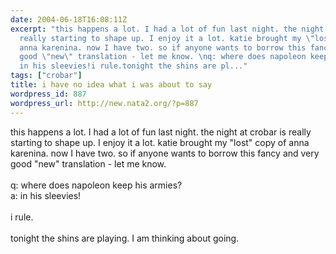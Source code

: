 ```yaml
---
date: 2004-06-18T16:08:11Z
excerpt: "this happens a lot. I had a lot of fun last night. the night at crobar is
  really starting to shape up. I enjoy it a lot. katie brought my \"lost\" copy of
  anna karenina. now I have two. so if anyone wants to borrow this fancy and very
  good \"new\" translation - let me know. \nq: where does napoleon keep his armies?\na:
  in his sleevies!i rule.tonight the shins are pl..."
tags: ["crobar"]
title: i have no idea what i was about to say
wordpress_id: 887
wordpress_url: http://new.nata2.org/?p=887
---
```


this happens a lot. I had a lot of fun last night. the night at crobar is really starting to shape up. I enjoy it a lot. katie brought my "lost" copy of anna karenina. now I have two. so if anyone wants to borrow this fancy and very good "new" translation - let me know. <br/><br/>
q: where does napoleon keep his armies?<br/>
a: in his sleevies!<br/><br/>i rule.<br/><br/>tonight the shins are playing. I am thinking about going. 
